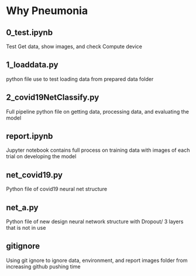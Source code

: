 # Why Pneumonia




## 0_test.ipynb

Test Get data, show images, and check Compute device

## 1_loaddata.py

python file use to test loading data from prepared data folder

## 2_covid19NetClassify.py

Full pipeline python file on getting data, processing data, and evaluating the model

## report.ipynb

Jupyter notebook contains full process on training data with images of each trial on developing the model

## net_covid19.py

Python file of covid19 neural net structure

## net_a.py

Python file of new design neural network structure with Dropout/ 3 layers that is not in use

## gitignore

Using git ignore to ignore data, environment, and report images folder from increasing github pushing time
